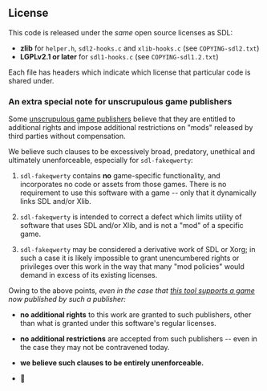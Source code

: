 ## License

This code is released under the _same_ open source licenses as SDL:

* **zlib** for `helper.h`, `sdl2-hooks.c` and `xlib-hooks.c` (see `COPYING-sdl2.txt`)
* **LGPLv2.1 or later** for `sdl1-hooks.c` (see `COPYING-sdl1.2.txt`)

Each file has headers which indicate which license that particular code is shared under.

### An extra special note for unscrupulous game publishers

Some [unscrupulous game publishers][paradox] believe that they are entitled to additional rights and impose additional restrictions on "mods" released by third parties without compensation.

We believe such clauses to be excessively broad, predatory, unethical and ultimately unenforceable, especially for `sdl-fakeqwerty`:

1. `sdl-fakeqwerty` contains **no** game-specific functionality, and incorporates no code or assets from those games. There is no requirement to use this software with a game -- only that it dynamically links SDL and/or Xlib.

2. `sdl-fakeqwerty` is intended to correct a defect which limits utility of software that uses SDL and/or Xlib, and is not a "mod" of a specific game.

3. `sdl-fakeqwerty` may be considered a derivative work of SDL or Xorg; in such a case it is likely impossible to grant unencumbered rights or privileges over this work in the way that many "mod policies" would demand in excess of its existing licenses.

Owing to the above points, _even in the case that [this tool supports a game](./games/prison_architect.md) now published by such a publisher:_

* **no additional rights** to this work are granted to such publishers, other than what is granted under this software's regular licenses.

* **no additional restrictions** are accepted from such publishers -- even in the case they may not be contravened today.

* **we believe such clauses to be entirely unenforceable.**

* :middle_finger:

[paradox]: https://www.paradoxplaza.com/mod-static-info-ca.html
